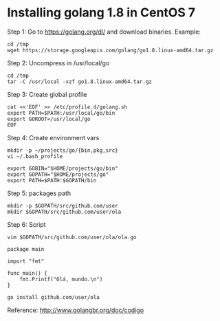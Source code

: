# Installing golang 1.8 in CentOS 7

Step 1: Go to https://golang.org/dl/ and download binaries. Example:

```
cd /tmp
wget https://storage.googleapis.com/golang/go1.8.linux-amd64.tar.gz
```

Step 2: Uncompress in /usr/local/go 
``` 
cd /tmp
tar -C /usr/local -xzf go1.8.linux-amd64.tar.gz
```

Step 3: Create global profile 

```
cat <<'EOF' >> /etc/profile.d/golang.sh
export PATH=$PATH:/usr/local/go/bin
export GOROOT=/usr/local/go
EOF
```

Step 4: Create environment vars

```
mkdir -p ~/projects/go/{bin,pkg,src}
vi ~/.bash_profile
```

```
export GOBIN="$HOME/projects/go/bin"
export GOPATH="$HOME/projects/go"
export PATH=$PATH:$GOPATH/bin
```
Step 5: packages path

```
mkdir -p $GOPATH/src/github.com/user
mkdir $GOPATH/src/github.com/user/ola
```

Step 6: Script
```
vim $GOPATH/src/github.com/user/ola/ola.go 
```

```
package main

import "fmt"

func main() {
	fmt.Printf("Olá, mundo.\n")
}
```
```
go install github.com/user/ola
```

Reference:
http://www.golangbr.org/doc/codigo
